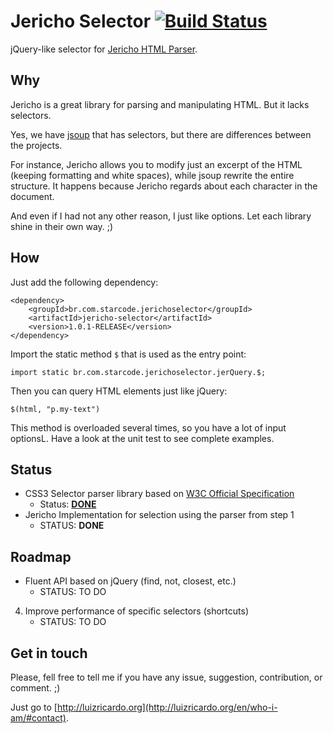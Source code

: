 Jericho Selector  [![Build Status](https://travis-ci.org/utluiz/parCSSer.svg?branch=master)](https://travis-ci.org/utluiz/jericho-selector)
================

jQuery-like selector for [Jericho HTML Parser][1].

## Why

Jericho is a great library for parsing and manipulating HTML. But it lacks selectors.

Yes, we have [jsoup][2] that has selectors, but there are differences between the projects.

For instance, Jericho allows you to modify just an excerpt of the HTML (keeping formatting and white spaces), while jsoup rewrite the entire structure. It happens because Jericho regards about each character in the document.

And even if I had not any other reason, I just like options. Let each library shine in their own way. ;)

## How 

Just add the following dependency:

	<dependency>
		<groupId>br.com.starcode.jerichoselector</groupId>
		<artifactId>jericho-selector</artifactId>
		<version>1.0.1-RELEASE</version>
	</dependency>
	
Import the static method `$` that is used as the entry point:

	import static br.com.starcode.jerichoselector.jerQuery.$;
	
Then you can query HTML elements just like jQuery:

	$(html, "p.my-text")
	
This method is overloaded several times, so you have a lot of input optionsL. Have a look at the unit test to see complete examples.

## Status

- CSS3 Selector parser library based on [W3C Official Specification][3]
	- Status: [**DONE**](https://github.com/utluiz/parCSSer)
- Jericho Implementation for selection using the parser from step 1
    - STATUS: **DONE**
    
## Roadmap

- Fluent API based on jQuery (find, not, closest, etc.)
    - STATUS: TO DO
4. Improve performance of specific selectors (shortcuts)
    - STATUS: TO DO
    
## Get in touch

Please, fell free to tell me if you have any issue, suggestion, contribution, or comment. ;)

Just go to [http://luizricardo.org](http://luizricardo.org/en/who-i-am/#contact).

  [1]: http://jericho.htmlparser.net
  [2]: http://jsoup.org/
  [3]: http://www.w3.org/TR/css3-selectors/